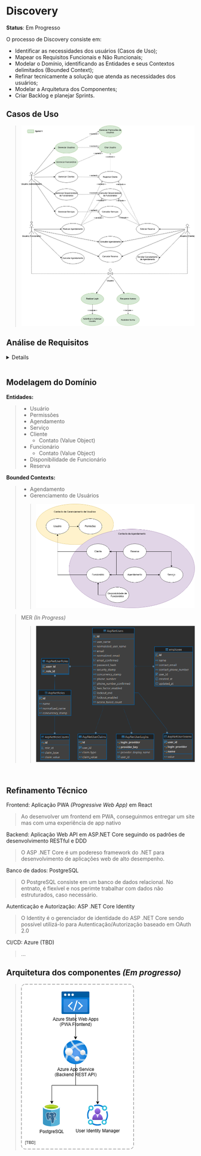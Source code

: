 # Discovery
**Status**: Em Progresso

O processo de Discovery consiste em:
- Identificar as necessidades dos usuários (Casos de Uso);
- Mapear os Requisitos Funcionais e Não Runcionais;
- Modelar o Domínio, identificando as Entidades e seus Contextos delimitados (Bounded Context);
- Refinar tecnicamente a solução que atenda as necessidades dos usuários;
- Modelar a Arquitetura dos Componentes;
- Criar Backlog e planejar Sprints.

## Casos de Uso
> ![](/docs/digs/UmlCasosDeUso.drawio.png)

## Análise de Requisitos

<details>

### Requisitos Funcionais (RF)

Ator: Usuário
> **RF01**: Login
> - O sistema deve permitir aos usuários realizarem login utilizando suas credenciais (email e senha)

> **RF02**: Esqueceu a Senha
> - O sistema deve permitir aos usuários recuperarem o acesso redefinindo sua senha

Ator: Usuário Administrador

> **RF03**: Geremnciamento de Usuários e Permissões
> - O sistema deve permitir ao usuário Administrador gerenciar o cadastro de usuários e sias permissões

> **RF04**: Gerenciamento de Funcionários
> - O sistema deve permitir ao usuário Administrador cadastrar novos funcionários

> **RF05**: Gerenciamento de Clientes
> - O sistema deve permitir ao usuário Administrador gerenciar o cadastro de clientes

> **RF06**: Gerenciamento de Disponibilidade de Funcionários
> - O sistema deve permitir ao usuário Administrador gerenciar a disponibilidade dos funcionários

Aror: Usuário Funcionário
> **RF07**: Gerenciamento de Serviços
> - O sistema deve permitir ao usuário Funcionário ou Administrador gerenciar o cadastro de serviços

> **RF08**: Agendamento de Serviços
> - O sistema deve permitir ao usuário Funcionário ou Administrador agendar serviços para os clientes

> **RF09**: Visualização de Agendamentos
> - O sistema deve permitir ao usuário Funcionário ou Administrador consultar os agendamentos disponíveis

> **RF10**: Cancelamento de Agendamento
> - O sistema deve permitir ao usuário Funcionário ou Administrador cancelar agendamentos pendentes

> **RF11**: Edição de Agendamentos
> - O sistema deve permitir ao usuário Funcionário ou Administrador editar seus agendamentos

Ator: Usuário Cliente
> **RF12**: Solicição de Reserva de Agendamento
> - O sistema deve permitir ao usuário Cliente solicitar a reserva de agendamento

> **RF13**: Cancelamento de Reserva de Agendamento
> - O sistema deve permitir ao usuário Cliente cancelar a reserva de agendamento

> **RF14**: Solicitação de Cancelamento de Agendamento
> - O sistema deve permitir ao usuário Cliente solicitar o cancelamento de agendamento

> **RF15**: Visualização de Agendamentos
> - O sistema deve permitir ao usuário Cliente consultar os detalhes dos seus agendamentos

Ator: Sistema
> **RF16**: Autenticação e Autorização de Acesso
> - O sistema deve implementar o controle de acesso as funcionalidades conforme as permissões dos usuários

> **RF17**: Notificações de Agendamento
> - O sistema deve notificar os Clientes sobre o status do agendamento

<br>

### Requisitos Não Funcionais

> **RNF01**: Autenticação e Autorização
> - O sistema deve garantir o controle de acesso dos usuários as funcionalidades conforme suas permissões de acesso

> **RNF02**: Design Responsivo
> - A aplicação deve ser responsiva para se adequar a diferentes resoluções e dispositivos móveis

> **RNF03**: Suporte Offline
> - A aplicação deve ser capaz de funcionar offline disponibilizando funcionalidades básicas

</details>

<br>

## Modelagem do Domínio

**Entidades:**
> - Usuário
> - Permissões
> - Agendamento
> - Serviço
> - Cliente
>    - Contato (Value Object)
> - Funcionário
>    - Contato (Value Object)
> - Disponibilidade de Funcionário
> - Reserva

**Bounded Contexts:**
> - Agendamento
> - Gerenciamento de Usuários
>> ![](/docs/digs/BoundedContexts.drawio.png)

> MER _(In Progress)_
>> ![](/docs/digs/MER.png)

<br>

## Refinamento Técnico

Frontend: Aplicação PWA _(Progressive Web App)_ em React
> Ao desenvolver um frontend em PWA, conseguinmos entregar um site mas com uma experiência de app nativo

Backend: Aplicação Web API em ASP.NET Core seguindo os padrões de desenvolvimento RESTful e DDD
> O ASP .NET Core é um podereso framework do .NET para desenvolvimento de aplicações web de alto desempenho.

Banco de dados: PostgreSQL
> O PostgreSQL consiste em um banco de dados relacional. No entnato, é flexível e nos perimte trabalhar com dados não estruturados, caso necessário.

Autenticação e Autorização: ASP .NET Core Identity
> O Identity é o gerenciador de identidade do ASP .NET Core sendo possível utilizá-lo para Autenticação/Autorização baseado em OAuth 2.0

CI/CD: Azure (TBD)
> ...

## Arquitetura dos componentes _(Em progresso)_
> ![](/docs/digs/ArquiteturaDosComponentes.drawio.png)

